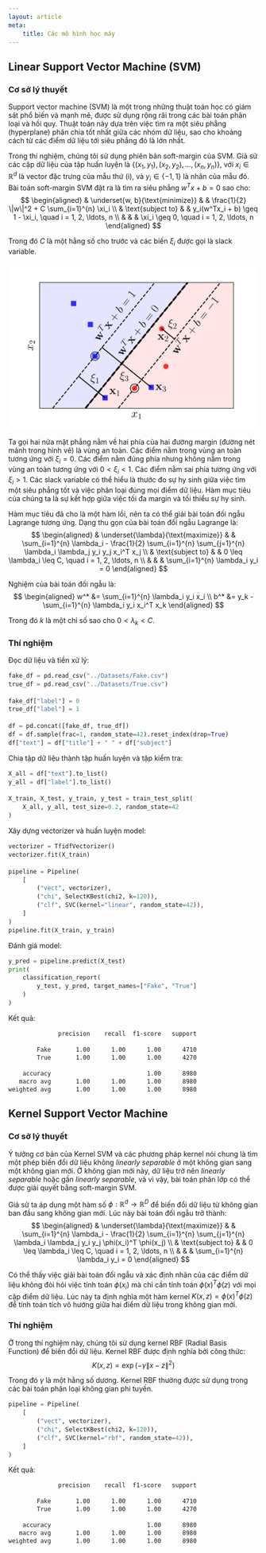 ```yaml
---
layout: article
meta:
    title: Các mô hình học máy
---
```


## Linear Support Vector Machine (SVM)

### Cơ sở lý thuyết
Support vector machine (SVM) là một trong những thuật toán học có giám sát phổ biến và mạnh mẽ, được sử dụng rộng rãi trong các bài toán phân loại và hồi quy. Thuật toán này dựa trên việc tìm ra một siêu phẳng (hyperplane) phân chia tốt nhất giữa các nhóm dữ liệu, sao cho khoảng cách từ các điểm dữ liệu tới siêu phẳng đó là lớn nhất.

Trong thí nghiệm, chúng tôi sử dụng phiên bản soft-margin của SVM. Giả sử các cặp dữ liệu của tập huấn luyện là  $\{(x_1, y_1), (x_2, y_2), \ldots, (x_n, y_n)\}$, với $x_i \in \mathbb{R}^d$ là vector đặc trưng của mẫu thứ \(i\), và $y_i \in \{-1, 1\}$ là nhãn của mẫu đó. Bài toán soft-margin SVM đặt ra là tìm ra siêu phẳng $w^Tx + b = 0$ sao cho:
$$
\begin{aligned}
& \underset{w, b}{\text{minimize}}
& & \frac{1}{2} \|w\|^2 + C \sum_{i=1}^{n} \xi_i \\
& \text{subject to}
& & y_i(w^Tx_i + b) \geq 1 - \xi_i, \quad i = 1, 2, \ldots, n \\
& & & \xi_i \geq 0, \quad i = 1, 2, \ldots, n
\end{aligned}
$$

Trong đó $C$ là một hằng số cho trước và các biến $\xi_i$ được gọi là slack variable.

![Hình 1](../assets/svm/1.png)

Ta gọi hai nửa mặt phẳng nằm về hai phía của hai đường margin (đường nét mảnh trong hình vẽ) là vùng an toàn. Các điểm nằm trong vùng an toàn tương ứng với $\xi_i = 0$. Các điểm nằm đúng phía nhưng không nằm trong vùng an toàn tương ứng với $0 < \xi_i < 1$. Các điểm nằm sai phía tương ứng với $\xi_i > 1$.  Các slack variable có thể hiểu là thước đo sự hy sinh giữa việc tìm một siêu phẳng tốt và việc phân loại đúng mọi điểm dữ liệu. Hàm mục tiêu của chúng ta là sự kết hợp giữa việc tối đa margin và tối thiểu sự hy sinh.

Hàm mục tiêu đã cho là một hàm lồi, nên ta có thể giải bài toán đối ngẫu Lagrange tương ứng. Dạng thu gọn của bài toán đối ngẫu Lagrange là:
$$
\begin{aligned}
& \underset{\lambda}{\text{maximize}}
& & \sum_{i=1}^{n} \lambda_i - \frac{1}{2} \sum_{i=1}^{n} \sum_{j=1}^{n} \lambda_i \lambda_j y_i y_j x_i^T x_j \\
& \text{subject to}
& & 0 \leq \lambda_i \leq C, \quad i = 1, 2, \ldots, n \\
& & & \sum_{i=1}^{n} \lambda_i y_i = 0
\end{aligned}
$$

Nghiệm của bài toán đối ngẫu là:
$$
\begin{aligned}
w^* &= \sum_{i=1}^{n} \lambda_i y_i x_i \\
b^* &= y_k - \sum_{i=1}^{n} \lambda_i y_i x_i^T x_k
\end{aligned}
$$

Trong đó $k$ là một chỉ số sao cho $0 < \lambda_k < C$.


### Thí nghiệm
Đọc dữ liệu và tiền xử lý:

```python
fake_df = pd.read_csv("../Datasets/Fake.csv")
true_df = pd.read_csv("../Datasets/True.csv")

fake_df["label"] = 0
true_df["label"] = 1

df = pd.concat([fake_df, true_df])
df = df.sample(frac=1, random_state=42).reset_index(drop=True)
df["text"] = df["title"] + " " + df["subject"]
```

Chia tập dữ liệu thành tập huấn luyện và tập kiểm tra:

```python
X_all = df["text"].to_list()
y_all = df["label"].to_list()

X_train, X_test, y_train, y_test = train_test_split(
    X_all, y_all, test_size=0.2, random_state=42
)
```

Xây dựng vectorizer và huấn luyện model:
```python
vectorizer = TfidfVectorizer()
vectorizer.fit(X_train)

pipeline = Pipeline(
    [
        ("vect", vectorizer),
        ("chi", SelectKBest(chi2, k=120)),
        ("clf", SVC(kernel="linear", random_state=42)),
    ]
)
pipeline.fit(X_train, y_train)
```

Đánh giá model:

```python
y_pred = pipeline.predict(X_test)
print(
    classification_report(
        y_test, y_pred, target_names=["Fake", "True"]
    )
)
```

Kết quả:

```
              precision    recall  f1-score   support

        Fake       1.00      1.00      1.00      4710
        True       1.00      1.00      1.00      4270

    accuracy                           1.00      8980
   macro avg       1.00      1.00      1.00      8980
weighted avg       1.00      1.00      1.00      8980
 ```

## Kernel Support Vector Machine

### Cơ sở lý thuyết
Ý tưởng cơ bản của Kernel SVM và các phương pháp kernel nói chung là tìm một phép biến
đổi dữ liệu không *linearly separable* ở một không gian sang một không gian mới. Ở không
gian mới này, dữ liệu trở nên *linearly separable* hoặc gần *linearly separable*, và vì vậy, bài
toán phân lớp có thể được giải quyết bằng soft-margin SVM.

Giả sử ta áp dụng một hàm số $\phi: \mathbb{R}^d \rightarrow \mathbb{R}^D$ để biến đổi dữ liệu từ không gian ban đầu sang không gian mới. Lúc này bài toán đối ngẫu trở thành:
$$
\begin{aligned}
& \underset{\lambda}{\text{maximize}}
& & \sum_{i=1}^{n} \lambda_i - \frac{1}{2} \sum_{i=1}^{n} \sum_{j=1}^{n} \lambda_i \lambda_j y_i y_j \phi(x_i)^T \phi(x_j) \\
& \text{subject to}
& & 0 \leq \lambda_i \leq C, \quad i = 1, 2, \ldots, n \\
& & & \sum_{i=1}^{n} \lambda_i y_i = 0
\end{aligned}
$$

Có thể thấy việc giải bài toán đối ngẫu và xác định nhãn của các điểm dữ liệu không đòi hỏi việc tính toán $\phi(x_i)$ mà chỉ cần tính toán $\phi(x)^T \phi(z)$ với mọi cặp điểm dữ liệu. Lúc này ta định nghĩa một hàm kernel $K(x, z) = \phi(x)^T \phi(z)$ để tính toán tích vô hướng giữa hai điểm dữ liệu trong không gian mới.

### Thí nghiệm

Ở trong thí nghiệm này, chúng tôi sử dụng kernel RBF (Radial Basis Function) để biến đổi dữ liệu. Kernel RBF được định nghĩa bởi công thức:
$$
K(x, z) = \exp(-\gamma \|x - z\|^2)
$$

Trong đó $\gamma$ là một hằng số dương. Kernel RBF thường được sử dụng trong các bài toán phân loại không gian phi tuyến.

```python
pipeline = Pipeline(
    [
        ("vect", vectorizer),
        ("chi", SelectKBest(chi2, k=120)),
        ("clf", SVC(kernel="rbf", random_state=42)),
    ]
)
```
Kết quả:

```
              precision    recall  f1-score   support

        Fake       1.00      1.00      1.00      4710
        True       1.00      1.00      1.00      4270

    accuracy                           1.00      8980
   macro avg       1.00      1.00      1.00      8980
weighted avg       1.00      1.00      1.00      8980
 ```
